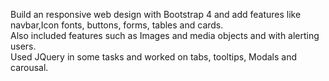 Build an responsive web design with Bootstrap 4 and add features like navbar,Icon fonts, buttons,
forms, tables and cards.<br/>
Also included features such as Images and media objects and with alerting users.<br/>
Used JQuery in some tasks and worked on tabs, tooltips, Modals and carousal.<br/>
